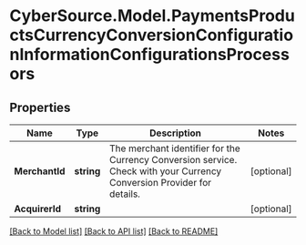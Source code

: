 # CyberSource.Model.PaymentsProductsCurrencyConversionConfigurationInformationConfigurationsProcessors
## Properties

Name | Type | Description | Notes
------------ | ------------- | ------------- | -------------
**MerchantId** | **string** | The merchant identifier for the Currency Conversion service. Check with your Currency Conversion Provider for details. | [optional] 
**AcquirerId** | **string** |  | [optional] 

[[Back to Model list]](../README.md#documentation-for-models) [[Back to API list]](../README.md#documentation-for-api-endpoints) [[Back to README]](../README.md)

